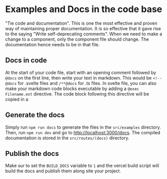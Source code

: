# Examples and Docs in the code base

"Tie code and documentation". This is one the most effective and proven way of maintaining proper
documentation. It is so effective that it gave rise to the saying "Write self-deprecating comments".
When we need to make a change to a component, only the component file should change. The
documentation hence needs to be in that file.

## Docs in code

At the start of your code file, start with an opening comment followed by `@docs` on the first line,
then write your text in markdown. This would be `<!--@docs` for .svelte files and `/**@docs` for .ts
files. In svelte file, you can also make your markdown code blocks executable by adding a
`@exec Filename.ext` directive. The code block following this directive will be copied in a

## Generate the docs

Simply run `npm run docs` to generate the files in the `src/examples` directory. Then, run
`npm run dev` and go to <http://localhost:3000/docs>. The compiled documentation is stored in the
`src/routes/(docs)` directory.

## Publish the docs

Make sur to set the `BUILD_DOCS` variable to `1` and the vercel build script will build the docs and
publish them along site your project.
